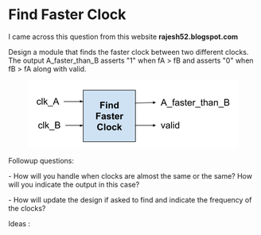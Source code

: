 # Find Faster Clock

I came across this question from this website **rajesh52.blogspot.com**

Design a module that finds the faster clock between two different clocks. The output A\_faster\_than\_B asserts "1" when fA > fB and asserts "0" when fB > fA along with valid.

<figure><img src="../.gitbook/assets/image.png" alt=""><figcaption></figcaption></figure>

Followup questions:

\- How will you handle when clocks are almost the same or the same? How will you indicate the output in this case?

\- How will update the design if asked to find and indicate the frequency of the clocks?



Ideas :&#x20;

